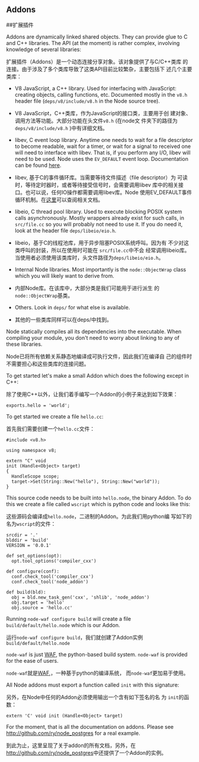 ## Addons
##扩展插件


Addons are dynamically linked shared objects. They can provide glue to C and
C++ libraries. The API (at the moment) is rather complex, involving
knowledge of several libraries:

扩展插件（Addons）是一个动态连接分享对象。该对象提供了与C/C++类库
的连接。由于涉及了多个类库导致了这类API目前比较繁杂，主要包括下
述几个主要类库：

 - V8 JavaScript, a C++ library. Used for interfacing with JavaScript:
   creating objects, calling functions, etc.  Documented mostly in the
   `v8.h` header file (`deps/v8/include/v8.h` in the Node source tree).

 - V8 JavaScript，C++类库，作为JavaScript的接口类，主要用于创
  建对象、调用方法等功能。大部分功能在头文件`v8.h` (在node文
  件夹下的路径为`deps/v8/include/v8.h` )中有详细文档。

 - libev, C event loop library. Anytime one needs to wait for a file
   descriptor to become readable, wait for a timer, or wait for a signal to
   received one will need to interface with libev.  That is, if you perform
   any I/O, libev will need to be used.  Node uses the `EV_DEFAULT` event
   loop.  Documentation can be found [here](http://cvs.schmorp.de/libev/ev.html).

 - libev, 基于C的事件循环库。当需要等待文件描述（file descriptor）为
  可读时，等待定时器时，或者等待接受信号时，会需要调用libev
   库中的相关接口。也可以说，任何IO操作都需要调用libev库。Node
   使用EV_DEFAULT事件循环机制。在[这里](http://cvs.schmorp.de/libev/ev.html)可以查阅相关文档。

 - libeio, C thread pool library. Used to execute blocking POSIX system
   calls asynchronously. Mostly wrappers already exist for such calls, in
   `src/file.cc` so you will probably not need to use it. If you do need it,
   look at the header file `deps/libeio/eio.h`.

 - libeio，基于C的线程池库，用于异步阻塞POSIX系统呼叫。因为有
  不少对这类呼叫的封装，所以在使用时可能在 `src/file.cc`中不会
  经常调用libeio库。当使用者必须使用该类库时，头文件路径为`deps/libeio/eio.h`。

 - Internal Node libraries. Most importantly is the `node::ObjectWrap`
   class which you will likely want to derive from.

 - 内部Node库。在该库中，大部分类是我们可能用于进行派生
  的`node::ObjectWrap`基类。

 - Others. Look in `deps/` for what else is available.

 - 其他的一些类库同样可以在deps/中找到。

Node statically compiles all its dependencies into the executable. When
compiling your module, you don't need to worry about linking to any of these
libraries.

Node已将所有依赖关系静态地编译成可执行文件，因此我们在编译自
己的组件时不需要担心和这些类库的连接问题。

To get started let's make a small Addon which does the following except in
C++:

除了使用C++以外，让我们着手编写一个Addon的小例子来达到如下效果：

    exports.hello = 'world';

To get started we create a file `hello.cc`:

首先我们需要创建一个`hello.cc`文件：


    #include <v8.h>

    using namespace v8;

    extern "C" void
    init (Handle<Object> target)
    {
      HandleScope scope;
      target->Set(String::New("hello"), String::New("world"));
    }

This source code needs to be built into `hello.node`, the binary Addon. To
do this we create a file called `wscript` which is python code and looks
like this:

这些源码会编译成`hello.node`，二进制的Addon。为此我们用python编
写如下的名为`wscript`的文件：

    srcdir = '.'
    blddir = 'build'
    VERSION = '0.0.1'

    def set_options(opt):
      opt.tool_options('compiler_cxx')

    def configure(conf):
      conf.check_tool('compiler_cxx')
      conf.check_tool('node_addon')

    def build(bld):
      obj = bld.new_task_gen('cxx', 'shlib', 'node_addon')
      obj.target = 'hello'
      obj.source = 'hello.cc'

Running `node-waf configure build` will create a file
`build/default/hello.node` which is our Addon.

运行`node-waf configure build`，我们就创建了Addon实例`build/default/hello.node`

`node-waf` is just [WAF](http://code.google.com/p/waf), the python-based build system. `node-waf` is
provided for the ease of users.

`node-waf`就是[WAF](http://code.google.com/p/waf),，一种基于python的编译系统，
而`node-waf`更加易于使用。

All Node addons must export a function called `init` with this signature:

另外，在Node中任何的Addon必须使用输出一个含有如下签名的名
为 `init`的函数：

    extern 'C' void init (Handle<Object> target)

For the moment, that is all the documentation on addons. Please see
<http://github.com/ry/node_postgres> for a real example.

到此为止，这里呈现了关于addon的所有文档，另外，在
<http://github.com/ry/node_postgres>中还提供了一个Addon的实例。